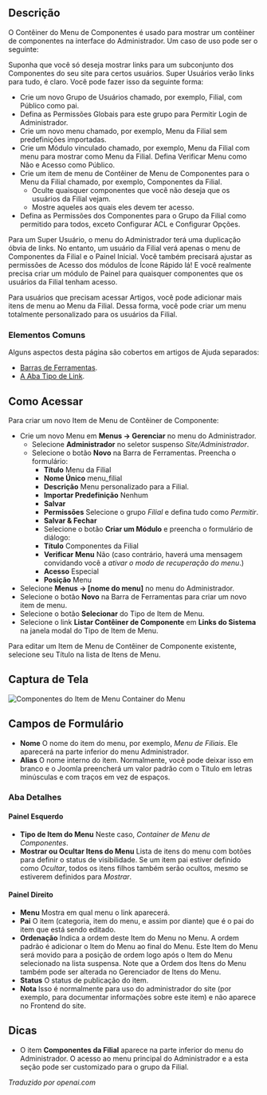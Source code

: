 <!-- Filename: Help4.x:Menu_Item:_Components_Menu_Container  / Display title: Item do Menu: Contêiner do Menu de Componentes -->

## Descrição

O Contêiner do Menu de Componentes é usado para mostrar um contêiner de componentes na interface do Administrador. Um caso de uso pode ser o seguinte:

Suponha que você só deseja mostrar links para um subconjunto dos Componentes do seu site para certos usuários. Super Usuários verão links para tudo, é claro. Você pode fazer isso da seguinte forma:

- Crie um novo Grupo de Usuários chamado, por exemplo, Filial, com Público como pai.
- Defina as Permissões Globais para este grupo para Permitir Login de Administrador.
- Crie um novo menu chamado, por exemplo, Menu da Filial sem predefinições importadas.
- Crie um Módulo vinculado chamado, por exemplo, Menu da Filial com menu para mostrar como Menu da Filial. Defina Verificar Menu como Não e Acesso como Público.
- Crie um item de menu de Contêiner de Menu de Componentes para o Menu da Filial chamado, por exemplo, Componentes da Filial.
  - Oculte quaisquer componentes que você não deseja que os usuários da Filial vejam.
  - Mostre aqueles aos quais eles devem ter acesso.
- Defina as Permissões dos Componentes para o Grupo da Filial como permitido para todos, exceto Configurar ACL e Configurar Opções.

Para um Super Usuário, o menu do Administrador terá uma duplicação óbvia de links. No entanto, um usuário da Filial verá apenas o menu de Componentes da Filial e o Painel Inicial. Você também precisará ajustar as permissões de Acesso dos módulos de Ícone Rápido lá! E você realmente precisa criar um módulo de Painel para quaisquer componentes que os usuários da Filial tenham acesso.

Para usuários que precisam acessar Artigos, você pode adicionar mais itens de menu ao Menu da Filial. Dessa forma, você pode criar um menu totalmente personalizado para os usuários da Filial.

### Elementos Comuns

Alguns aspectos desta página são cobertos em artigos de Ajuda separados:

* [Barras de Ferramentas](jdocmanual?article=help/common-elements/toolbars).
* [A Aba Tipo de Link](jdocmanual?article=help/menu-items-common/menu-item-link-type).

## Como Acessar

Para criar um novo Item de Menu de Contêiner de Componente:

- Crie um novo Menu em **Menus → Gerenciar** no menu do Administrador.
  - Selecione **Administrador** no seletor suspenso *Site/Administrador*.
  - Selecione o botão **Novo** na Barra de Ferramentas. Preencha o formulário:
    - **Título** Menu da Filial
    - **Nome Único** menu_filial
    - **Descrição** Menu personalizado para a Filial.
    - **Importar Predefinição** Nenhum
    - **Salvar**
    - **Permissões** Selecione o grupo *Filial* e defina tudo como *Permitir*.
    - **Salvar & Fechar**
    - Selecione o botão **Criar um Módulo** e preencha o formulário de diálogo:
    - **Título** Componentes da Filial
    - **Verificar Menu** Não (caso contrário, haverá uma mensagem convidando você a 
      *ativar o modo de recuperação do menu*.)
    - **Acesso** Especial
    - **Posição** Menu
- Selecione **Menus → [nome do menu]** no menu do Administrador.
- Selecione o botão **Novo** na Barra de Ferramentas para criar um novo item de menu.
- Selecione o botão **Selecionar** do Tipo de Item de Menu.
- Selecione o link **Listar Contêiner de Componente** em **Links do Sistema** na
  janela modal do Tipo de Item de Menu.

Para editar um Item de Menu de Contêiner de Componente existente, selecione seu Título na
lista de Itens de Menu.

## Captura de Tela

![Componentes do Item de Menu Container do Menu](../../../ptbr/images/menu-items/administrator-components-menu-container.png)

## Campos de Formulário

- **Nome** O nome do item do menu, por exemplo, *Menu de Filiais*. Ele aparecerá na parte inferior do menu Administrador.
- **Alias** O nome interno do item. Normalmente, você pode deixar isso em branco e o Joomla preencherá um valor padrão com o Título em letras minúsculas e com traços em vez de espaços.

### Aba Detalhes

#### Painel Esquerdo

- **Tipo de Item do Menu** Neste caso, *Container de Menu de Componentes*.
- **Mostrar ou Ocultar Itens do Menu** Lista de itens do menu com botões para definir o status de visibilidade. Se um item pai estiver definido como *Ocultar*, todos os itens filhos também serão ocultos, mesmo se estiverem definidos para *Mostrar*.

#### Painel Direito

- **Menu** Mostra em qual menu o link aparecerá.
- **Pai** O item (categoria, item do menu, e assim por diante) que é o pai do item que está sendo editado.
- **Ordenação** Indica a ordem deste Item do Menu no Menu. A ordem padrão é adicionar o Item do Menu ao final do Menu. Este Item do Menu será movido para a posição de ordem logo após o Item do Menu selecionado na lista suspensa. Note que a Ordem dos Itens do Menu também pode ser alterada no Gerenciador de Itens do Menu.
- **Status** O status de publicação do item.
- **Nota** Isso é normalmente para uso do administrador do site (por exemplo, para documentar informações sobre este item) e não aparece no Frontend do site.

## Dicas

- O item **Componentes da Filial** aparece na parte inferior do menu do Administrador. O acesso ao menu principal do Administrador e a esta seção pode ser customizado para o grupo da Filial.

*Traduzido por openai.com*

